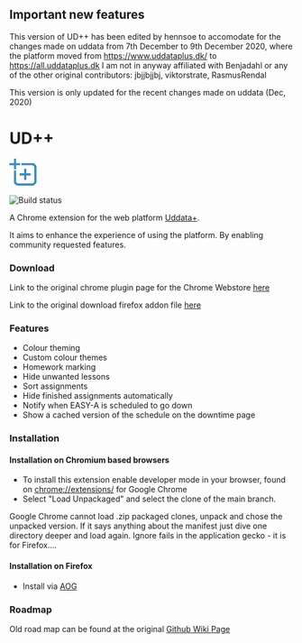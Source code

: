 ## Important new features
This version of UD++ has been edited by hennsoe to accomodate for the changes made on uddata from 7th December to 9th December 2020, where the platform moved from <https://www.uddataplus.dk/> to <https://all.uddataplus.dk>
I am not in anyway affiliated with Benjadahl or any of the other original contributors: jbjjbjjbj, viktorstrate, RasmusRendal

This version is only updated for the recent changes made on uddata (Dec, 2020)
# UD++
![UD++ logo](./resources/icons/icon48.png)

![Build status](https://rend.al/build-status.png)

A Chrome extension for the web platform [Uddata+](https://www.uddataplus.dk).

It aims to enhance the experience of using the platform. By enabling community requested features.

### Download

Link to the original chrome plugin page for the Chrome Webstore [here](https://chrome.google.com/webstore/detail/ud++/pmlnbmnelhhofakfihcfjiemklhncdin?hl=da&authuser=1)

Link to the original download firefox addon file [here](https://github.com/Benjadahl/UDPlus-Plus/releases/download/V2.3.2/ud-2.3.2.xpi)


### Features
 - Colour theming
 - Custom colour themes
 - Homework marking
 - Hide unwanted lessons
 - Sort assignments
 - Hide finished assignments automatically
 - Notify when EASY-A is scheduled to go down
 - Show a cached version of the schedule on the downtime page

### Installation
#### Installation on Chromium based browsers
 - To install this extension enable developer mode in your browser, found on <chrome://extensions/> for Google Chrome
 - Select "Load Unpackaged" and select the clone of the main branch.

Google Chrome cannot load .zip packaged clones, unpack and chose the unpacked version.
If it says anything about the manifest just dive one directory deeper and load again.
Ignore fails in the application gecko - it is for Firefox....

#### Installation on Firefox
 - Install via [AOG](https://addons.mozilla.org/firefox/addon/udpp/)

### Roadmap
Old road map can be found at the original [Github Wiki Page](https://github.com/Benjadahl/UDPlus-Plus/wiki/Roadmap)

